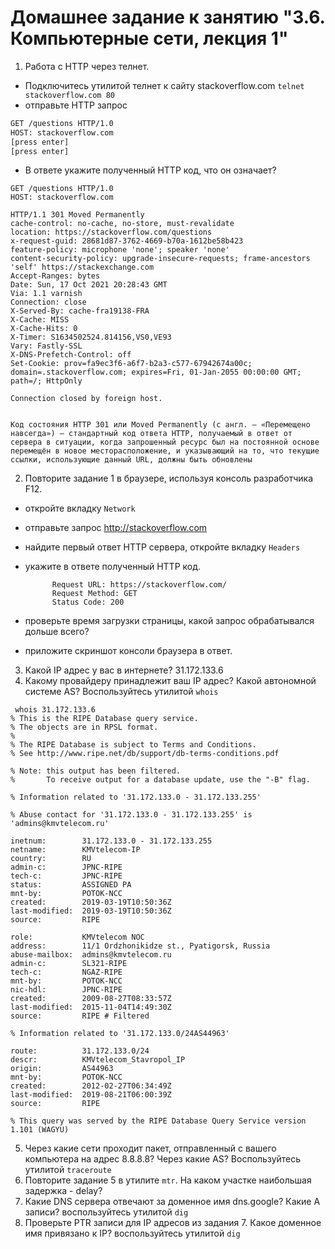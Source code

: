 # Домашнее задание к занятию "3.6. Компьютерные сети, лекция 1"

1. Работа c HTTP через телнет.
- Подключитесь утилитой телнет к сайту stackoverflow.com
`telnet stackoverflow.com 80`
- отправьте HTTP запрос
```bash
GET /questions HTTP/1.0
HOST: stackoverflow.com
[press enter]
[press enter]
```
- В ответе укажите полученный HTTP код, что он означает?
```commandline
GET /questions HTTP/1.0
HOST: stackoverflow.com

HTTP/1.1 301 Moved Permanently
cache-control: no-cache, no-store, must-revalidate
location: https://stackoverflow.com/questions
x-request-guid: 28681d87-3762-4669-b70a-1612be58b423
feature-policy: microphone 'none'; speaker 'none'
content-security-policy: upgrade-insecure-requests; frame-ancestors 'self' https://stackexchange.com
Accept-Ranges: bytes
Date: Sun, 17 Oct 2021 20:28:43 GMT
Via: 1.1 varnish
Connection: close
X-Served-By: cache-fra19138-FRA
X-Cache: MISS
X-Cache-Hits: 0
X-Timer: S1634502524.814156,VS0,VE93
Vary: Fastly-SSL
X-DNS-Prefetch-Control: off
Set-Cookie: prov=fa9ec3f6-a6f7-b2a3-c577-67942674a00c; domain=.stackoverflow.com; expires=Fri, 01-Jan-2055 00:00:00 GMT; path=/; HttpOnly

Connection closed by foreign host.


Код состояния HTTP 301 или Moved Permanently (с англ. — «Перемещено навсегда») — стандартный код ответа HTTP, получаемый в ответ от сервера в ситуации, когда запрошенный ресурс был на постоянной основе перемещён в новое месторасположение, и указывающий на то, что текущие ссылки, использующие данный URL, должны быть обновлены
```
2. Повторите задание 1 в браузере, используя консоль разработчика F12.
- откройте вкладку `Network`
- отправьте запрос http://stackoverflow.com
- найдите первый ответ HTTP сервера, откройте вкладку `Headers`
- укажите в ответе полученный HTTP код.
  ```commandline
        Request URL: https://stackoverflow.com/
        Request Method: GET
        Status Code: 200 
    ```

- проверьте время загрузки страницы, какой запрос обрабатывался дольше всего?
- приложите скриншот консоли браузера в ответ.


3. Какой IP адрес у вас в интернете?
   31.172.133.6
4. Какому провайдеру принадлежит ваш IP адрес? Какой автономной системе AS? Воспользуйтесь утилитой `whois`
```commandline
 whois 31.172.133.6
% This is the RIPE Database query service.
% The objects are in RPSL format.
%
% The RIPE Database is subject to Terms and Conditions.
% See http://www.ripe.net/db/support/db-terms-conditions.pdf

% Note: this output has been filtered.
%       To receive output for a database update, use the "-B" flag.

% Information related to '31.172.133.0 - 31.172.133.255'

% Abuse contact for '31.172.133.0 - 31.172.133.255' is 'admins@kmvtelecom.ru'

inetnum:        31.172.133.0 - 31.172.133.255
netname:        KMVtelecom-IP
country:        RU
admin-c:        JPNC-RIPE
tech-c:         JPNC-RIPE
status:         ASSIGNED PA
mnt-by:         POTOK-NCC
created:        2019-03-19T10:50:36Z
last-modified:  2019-03-19T10:50:36Z
source:         RIPE

role:           KMVtelecom NOC
address:        11/1 Ordzhonikidze st., Pyatigorsk, Russia
abuse-mailbox:  admins@kmvtelecom.ru
admin-c:        SL321-RIPE
tech-c:         NGAZ-RIPE
mnt-by:         POTOK-NCC
nic-hdl:        JPNC-RIPE
created:        2009-08-27T08:33:57Z
last-modified:  2015-11-04T14:49:30Z
source:         RIPE # Filtered

% Information related to '31.172.133.0/24AS44963'

route:          31.172.133.0/24
descr:          KMVtelecom_Stavropol_IP
origin:         AS44963
mnt-by:         POTOK-NCC
created:        2012-02-27T06:34:49Z
last-modified:  2019-08-21T06:00:39Z
source:         RIPE

% This query was served by the RIPE Database Query Service version 1.101 (WAGYU)
```

5. Через какие сети проходит пакет, отправленный с вашего компьютера на адрес 8.8.8.8? Через какие AS? Воспользуйтесь утилитой `traceroute`
6. Повторите задание 5 в утилите `mtr`. На каком участке наибольшая задержка - delay?
7. Какие DNS сервера отвечают за доменное имя dns.google? Какие A записи? воспользуйтесь утилитой `dig`
8. Проверьте PTR записи для IP адресов из задания 7. Какое доменное имя привязано к IP? воспользуйтесь утилитой `dig`